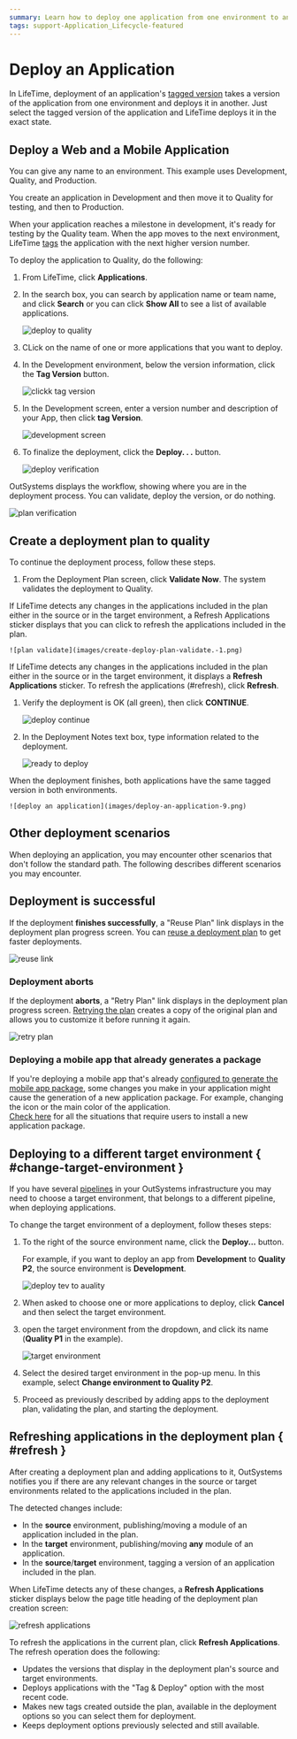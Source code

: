 ```yaml
---
summary: Learn how to deploy one application from one environment to another.
tags: support-Application_Lifecycle-featured
---
```


# Deploy an Application

In LifeTime, deployment of an application's [tagged version](<tag-a-version.md>) takes a version of the application from one environment and deploys it in another. Just select the tagged version of the application and LifeTime deploys it in the exact state.

## Deploy a Web and a Mobile Application

<div class="note" markdown="1">

You can give any name to an environment. This example uses Development, Quality, and Production.

</div>

You create an application in Development and then move it to Quality for testing, and then  to Production.

When your application reaches a milestone in development, it's ready for testing by the Quality team. When the app moves to the next environment, LifeTime [tags](tag-a-version.md) the application with the next higher version number.

To deploy the application to Quality, do the following:

1. From LifeTime, click **Applications**.
1. In the search box, you can search by application name or team name, and click **Search** or you can click **Show All** to see a list of available applications.

     ![deploy to quality](images/applications-dev-quality.png)

1. CLick on the name of one or more applications that you want to deploy.
1. In the Development environment, below the version information, click the **Tag Version** button.

    ![clickk tag version](images/add-applications.png)

1. In the Development screen, enter a version number and description of your App, then click **tag Version**.

    ![development screen](images/add-info-dev-screen.png)

1. To finalize the deployment, click the **Deploy. . .** button.

    ![deploy verification](images/deploy-verification.png)

OutSystems displays the workflow, showing where you are in the deployment process. You can validate, deploy the version, or do nothing.

  ![plan verification](images/deployment-plan-verification.png)

## Create a deployment plan to quality

To continue the deployment process, follow these steps.

1. From the Deployment Plan screen, click **Validate Now**. The system validates the deployment to Quality.

<div class="note" markdown="1">

If LifeTime detects any changes in the applications included in the plan either in the source or in the target environment, a Refresh Applications sticker displays that you can click to refresh the applications included in the plan.

</div>

    ![plan validate](images/create-deploy-plan-validate.-1.png)

<div class="note" markdown"1">

 If LifeTime detects any changes in the applications included in the plan either in the source or in the target environment, it displays a **Refresh Applications** sticker. To refresh the applications (#refresh), click **Refresh**.

</div>

1. Verify the deployment is OK (all green), then click **CONTINUE**.

    ![deploy continue](images/deploy-ok-continue.png)

1. In the Deployment Notes text box, type information related to the deployment.

    ![ready to deploy](images/ready-to-deploy.png)

When the deployment finishes, both applications have the same tagged version in both environments.

    ![deploy an application](images/deploy-an-application-9.png)

## Other deployment scenarios

When deploying an application, you may encounter other scenarios that don't follow the standard path. The following describes different scenarios you may encounter.

## Deployment is successful

If the deployment **finishes successfully**, a "Reuse Plan" link displays in the deployment plan progress screen. You can [reuse a deployment plan](deployment-plans.md#reuse) to get faster deployments.

![reuse link](images/lt-reuse-plan-link.png)

### Deployment aborts

If the deployment **aborts**, a "Retry Plan" link displays in the deployment plan progress screen. [Retrying the plan](deployment-plans.md#retry) creates a copy of the original plan and allows you to customize it before running it again.

![retry plan](images/lt-retry-plan-link.png)

### Deploying a mobile app that already generates a package

If you're deploying a mobile app that's already [configured to generate the mobile app package](<../../deliver-mobile/generate-distribute-mobile-app/intro.md>),  some changes you make in your application might cause the generation of a new application package. For example, changing the icon or the main color of the application.  
[Check here](../../deliver-mobile/mobile-app-update-scenarios.md#situations-when-the-user-must-install-a-new-build) for all the situations that require users to install a new application package.

## Deploying to a different target environment { #change-target-environment }

If you have several [pipelines](https://www.outsystems.com/evaluation-guide/outsystems-cloud-architecture/#2) in your OutSystems infrastructure you may need to choose a target environment, that belongs to a different pipeline, when deploying applications.

To change the target environment of a deployment, follow theses steps:

1. To the right of the source environment name, click the **Deploy...** button.  

    For example, if you want to deploy an app from **Development** to **Quality P2**, the source environment is **Development**.

    ![deploy tev to auality](images/deploy-dev-quality-p1-lt-1.png)

1. When asked to choose one or more applications to deploy, click **Cancel** and then select the target environment.

1. open the target environment from the dropdown, and click its name (**Quality P1** in the example).

    ![target environment](images/deploy-choose-target-environment-lt.png)

1. Select the desired target environment in the pop-up menu. In this example, select **Change environment to Quality P2**.

1. Proceed as previously described by adding apps to the deployment plan, validating the plan, and starting the deployment.

## Refreshing applications in the deployment plan { #refresh }

After creating a deployment plan and adding applications to it, OutSystems notifies you if there are any relevant changes in the source or target environments related to the applications included in the plan.

The detected changes include:

* In the **source** environment, publishing/moving a module of an application included in the plan.
* In the **target** environment, publishing/moving **any** module of an application.
* In the **source**/**target** environment, tagging a version of an application included in the plan.

When LifeTime detects any of these changes, a **Refresh Applications** sticker displays below the page title heading of the deployment plan creation screen:

![refresh applications](images/lt-refresh-applications.png)

To refresh the applications in the current plan, click **Refresh Applications**. The refresh operation does the following:

* Updates the versions that display in the deployment plan's source and target environments.
* Deploys applications with the "Tag & Deploy" option with the most recent code.
* Makes new tags created outside the plan, available in the deployment options so you can select them for deployment.
* Keeps deployment options previously selected and still available.
